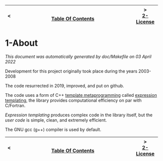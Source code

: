 
| < <br />  | <br />[Table Of Contents](../README.md)<br /> <img width=1000/> | > <br />[2-License](license.md)   |
| ----------- | ----------- | ----------- |
# 1-About

_This document was automatically generated by doc/Makefile on 03 April 2022_


Development for this project originally took place during the years 2003-2008 

The code resurrected in 2019, improved, and put on github.

The code uses a form of C++ [template metaprogramming](https://en.wikipedia.org/wiki/Template_metaprogramming) called [expression templating](https://en.wikipedia.org/wiki/Expression_templates), the library provides computational efficiency on par with C/Fortran.

*Expression templating* produces complex code in the library itself, but the *user code* is simple, clean, and extremely efficient.

The GNU gcc (g++) compiler is used by default.

| < <br />  | <br />[Table Of Contents](../README.md)<br /> <img width=1000/> | > <br />[2-License](license.md)   |
| ----------- | ----------- | ----------- |
